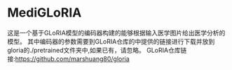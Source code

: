 # MediGLoRIA
这是一个基于GLoRIA模型的编码器构建的能够根据输入医学图片给出医学分析的模型。
其中编码器的参数需要到GLoRIA仓库的中提供的链接进行下载并放到gloria的./pretrained文件夹中,如果已有，请忽略。
GLoRIA仓库链接:https://github.com/marshuang80/gloria
